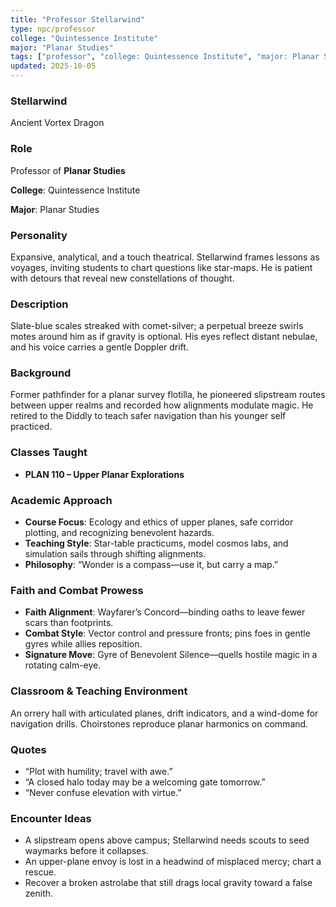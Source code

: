 ```yaml
---
title: "Professor Stellarwind"
type: npc/professor
college: "Quintessence Institute"
major: "Planar Studies"
tags: ["professor", "college: Quintessence Institute", "major: Planar Studies", "variant:vortex"]
updated: 2025-10-05
---
```

### Stellarwind

Ancient Vortex Dragon

### Role

Professor of **Planar Studies**

**College**: Quintessence Institute

**Major**: Planar Studies

### Personality

Expansive, analytical, and a touch theatrical. Stellarwind frames lessons as voyages, inviting students to chart questions like star-maps. He is patient with detours that reveal new constellations of thought.

### Description

Slate-blue scales streaked with comet-silver; a perpetual breeze swirls motes around him as if gravity is optional. His eyes reflect distant nebulae, and his voice carries a gentle Doppler drift.

### Background

Former pathfinder for a planar survey flotilla, he pioneered slipstream routes between upper realms and recorded how alignments modulate magic. He retired to the Diddly to teach safer navigation than his younger self practiced.

### Classes Taught

- **PLAN 110 – Upper Planar Explorations**

### Academic Approach

- **Course Focus**: Ecology and ethics of upper planes, safe corridor plotting, and recognizing benevolent hazards.
- **Teaching Style**: Star-table practicums, model cosmos labs, and simulation sails through shifting alignments.
- **Philosophy**: “Wonder is a compass—use it, but carry a map.”

### Faith and Combat Prowess

- **Faith Alignment**: Wayfarer’s Concord—binding oaths to leave fewer scars than footprints.
- **Combat Style**: Vector control and pressure fronts; pins foes in gentle gyres while allies reposition.
- **Signature Move**: Gyre of Benevolent Silence—quells hostile magic in a rotating calm-eye.

### Classroom & Teaching Environment

An orrery hall with articulated planes, drift indicators, and a wind-dome for navigation drills. Choirstones reproduce planar harmonics on command.

### Quotes

- “Plot with humility; travel with awe.”
- “A closed halo today may be a welcoming gate tomorrow.”
- “Never confuse elevation with virtue.”

### Encounter Ideas

- A slipstream opens above campus; Stellarwind needs scouts to seed waymarks before it collapses.
- An upper-plane envoy is lost in a headwind of misplaced mercy; chart a rescue.
- Recover a broken astrolabe that still drags local gravity toward a false zenith.

